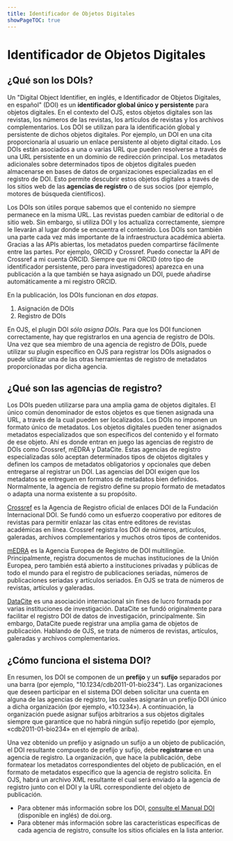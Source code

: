 ```yaml
---
title: Identificador de Objetos Digitales
showPageTOC: true
---
```


# Identificador de Objetos Digitales

## ¿Qué son los DOIs?

Un "Digital Object Identifier, en inglés, e Identificador de Objetos Digitales, en español" (DOI) es un **identificador global único y persistente** para objetos digitales. En el contexto del OJS, estos objetos digitales son las revistas, los números de las revistas, los artículos de revistas y los archivos complementarios. Los DOI se utilizan para la identificación global y persistente de dichos objetos digitales. Por ejemplo, un DOI en una cita proporcionaría al usuario un enlace persistente al objeto digital citado. Los DOIs están asociados a una o varias URL que pueden resolverse a través de una URL persistente en un dominio de redirección principal. Los metadatos adicionales sobre determinados tipos de objetos digitales pueden almacenarse en bases de datos de organizaciones especializadas en el registro de DOI. Esto permite descubrir estos objetos digitales a través de los sitios web de las **agencias de registro** o de sus socios (por ejemplo, motores de búsqueda científicos).

Los DOIs son útiles porque sabemos que el contenido no siempre permanece en la misma URL. Las revistas pueden cambiar de editorial o de sitio web. Sin embargo, si utiliza DOI y los actualiza correctamente, siempre le llevarán al lugar donde se encuentra el contenido. Los DOIs son también una parte cada vez más importante de la infraestructura académica abierta. Gracias a las APIs abiertas, los metadatos pueden compartirse fácilmente entre las partes. Por ejemplo, ORCID y Crossref. Puedo conectar la API de Crossref a mi cuenta ORCID. Siempre que mi ORCID (otro tipo de identificador persistente, pero para investigadores) aparezca en una publicación a la que también se haya asignado un DOI, puede añadirse automáticamente a mi registro ORCID.

En la publicación, los DOIs funcionan en _dos etapas_.

1. Asignación de DOIs
2. Registro de DOIs

En OJS, el plugin DOI _sólo asigna DOIs_. Para que los DOI funcionen correctamente, hay que registrarlos en una agencia de registro de DOIs. Una vez que sea miembro de una agencia de registro de DOIs, puede utilizar su plugin específico en OJS para registrar los DOIs asignados o puede utilizar una de las otras herramientas de registro de metadatos proporcionadas por dicha agencia.

## ¿Qué son las agencias de registro?

Los DOIs pueden utilizarse para una amplia gama de objetos digitales. El único común denominador de estos objetos es que tienen asignada una URL, a través de la cual pueden ser localizados. Los DOIs no imponen un formato único de metadatos. Los objetos digitales pueden tener asignados metadatos especializados que son específicos del contenido y el formato de ese objeto. Ahí es donde entran en juego las agencias de registro de DOIs como Crossref, mEDRA y DataCite. Estas agencias de registro especializadas sólo aceptan determinados tipos de objetos digitales y definen los campos de metadatos obligatorios y opcionales que deben entregarse al registrar un DOI. Las agencias del DOI exigen que los metadatos se entreguen en formatos de metadatos bien definidos. Normalmente, la agencia de registro define su propio formato de metadatos o adapta una norma existente a su propósito.

[Crossref](https://www.crossref.org/) es la Agencia de Registro oficial de enlaces DOI de la Fundación Internacional DOI. Se fundó como un esfuerzo cooperativo por editores de revistas para permitir enlazar las citas entre editores de revistas académicas en línea. Crossref registra los DOI de números, artículos, galeradas, archivos complementarios y muchos otros tipos de contenidos.

[mEDRA](https://www.medra.org/) es la Agencia Europea de Registro de DOI multilingüe. Principalmente, registra documentos de muchas instituciones de la Unión Europea, pero también está abierto a instituciones privadas y públicas de todo el mundo para el registro de publicaciones seriadas, números de publicaciones seriadas y artículos seriados. En OJS se trata de números de revistas, artículos y galeradas.

[DataCite](https://www.datacite.org/) es una asociación internacional sin fines de lucro formada por varias instituciones de investigación. DataCite se fundó originalmente para facilitar el registro DOI de datos de investigación, principalmente. Sin embargo, DataCite puede registrar una amplia gama de objetos de publicación. Hablando de OJS, se trata de números de revistas, artículos, galeradas y archivos complementarios.

## ¿Cómo funciona el sistema DOI?

En resumen, los DOI se componen de un **prefijo** y un **sufijo** separados por una barra (por ejemplo, "10.1234/cdb2011-01-bio234"). Las organizaciones que deseen participar en el sistema DOI deben solicitar una cuenta en alguna de las agencias de registro, las cuales asignarán un prefijo DOI único a dicha organización (por ejemplo, «10.1234»). A continuación, la organización puede asignar sufijos arbitrarios a sus objetos digitales siempre que garantice que no habrá ningún sufijo repetido (por ejemplo, «cdb2011-01-bio234» en el ejemplo de ariba).

Una vez obtenido un prefijo y asignado un sufijo a un objeto de publicación, el DOI resultante compuesto de prefijo y sufijo, debe **registrarse** en una agencia de registro. La organización, que hace la publicación, debe formatear los metadatos correspondientes del objeto de publicación, en el formato de metadatos específico que la agencia de registro solicita. En OJS, habrá un archivo XML resultante el cual será enviado a la agencia de registro junto con el DOI y la URL correspondiente del objeto de publicación.

- Para obtener más información sobre los DOI, [consulte el Manual DOI](https://www.doi.org/hb.html) (disponible en inglés) de doi.org.
- Para obtener más información sobre las características específicas de cada agencia de registro, consulte los sitios oficiales en la lista anterior.
